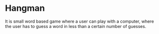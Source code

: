 # Hangman
It is small word based game where a user can play with a computer, where the user has to guess a word in less than a certain number of guesses.
